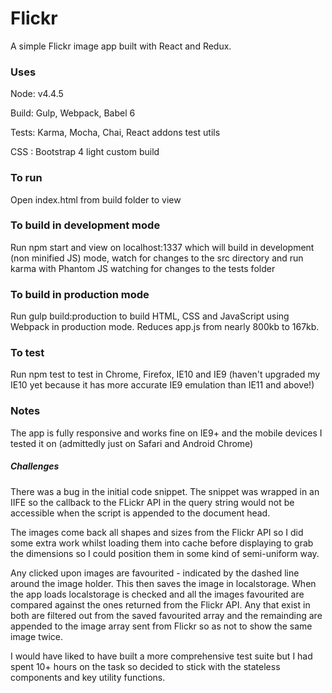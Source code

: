 # Flickr

A simple Flickr image app built with React and Redux.

### Uses

Node: v4.4.5

Build: Gulp, Webpack, Babel 6

Tests: Karma, Mocha, Chai, React addons test utils

CSS : Bootstrap 4 light custom build

### To run

Open index.html from build folder to view

### To build in development mode

Run npm start and view on localhost:1337 which will build in development (non minified JS) mode, watch for changes to the src directory and run karma with Phantom JS watching for changes to the tests folder

### To build in production mode

Run gulp build:production to build HTML, CSS and JavaScript using Webpack in production mode. Reduces app.js from nearly 800kb to 167kb.

### To test

Run npm test to test in Chrome, Firefox, IE10 and IE9 (haven't upgraded my IE10 yet because it has more accurate IE9 emulation than IE11 and above!)


### Notes

The app is fully responsive and works fine on IE9+ and the mobile devices I tested it on (admittedly just on Safari and Android Chrome)

##### Challenges

There was a bug in the initial code snippet. The snippet was wrapped in an IIFE so the callback to the FLickr API in the query string would not be accessible when the script is appended to the document head.

The images come back all shapes and sizes from the Flickr API so I did some extra work whilst loading them into cache before displaying to grab the dimensions so I could position them in some kind of semi-uniform way.

Any clicked upon images are favourited - indicated by the dashed line around the image holder. This then saves the image in localstorage. When the app loads localstorage is checked and all the images favourited are compared against the ones returned from the Flickr API. Any that exist in both are filtered out from the saved favourited array and the remainding are appended to the image array sent from Flickr so as not to show the same image twice.

I would have liked to have built a more comprehensive test suite but I had spent 10+ hours on the task so decided to stick with the stateless components and key utility functions.




